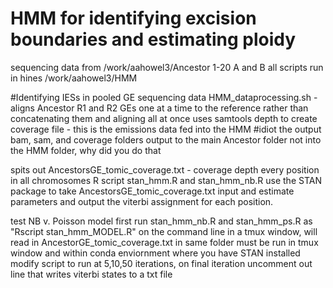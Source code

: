 # HMM for identifying excision boundaries and estimating ploidy

sequencing data from /work/aahowel3/Ancestor 1-20 A and B 
all scripts run in hines /work/aahowel3/HMM

#Identifying IESs in pooled GE sequencing data 
HMM_dataprocessing.sh - aligns Ancestor R1 and R2 GEs one at a time to the reference rather than concatenating them and aligning all at once
uses samtools depth to create coverage file - this is the emissions data fed into the HMM
#idiot the output bam, sam, and coverage folders output to the main Ancestor folder not into the HMM folder, why did you do that 

spits out AncestorsGE_tomic_coverage.txt - coverage depth every position in all chromosomes 
R script stan_hmm.R and stan_hmm_nb.R use the STAN package to take AncestorsGE_tomic_coverage.txt input and estimate parameters and output the viterbi assignment for each position. 

test NB v. Poisson model first
run stan_hmm_nb.R and stan_hmm_ps.R as "Rscript stan_hmm_MODEL.R" on the command line in a tmux window, will read in AncestorGE_tomic_coverage.txt in same folder 
must be run in tmux window and within conda enviornment where you have STAN installed 
modify script to run at 5,10,50 iterations, on final iteration uncomment out line that writes viterbi states to a txt file

